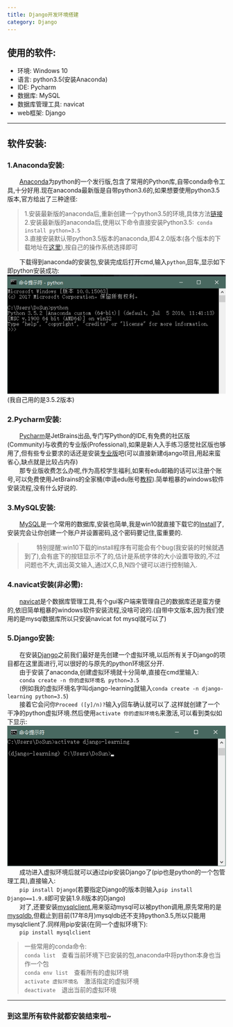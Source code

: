 ```yaml
---
title: Django开发环境搭建
category: Django
---
```

## 使用的软件:  
* 环境: Windows 10
* 语言: python3.5(安装Anaconda)
* IDE: Pycharm
* 数据库: MySQL
* 数据库管理工具: navicat
* web框架: Django

---  

## 软件安装:  

### 1.Anaconda安装:  

&emsp;&emsp;[Anaconda][ana]为python的一个发行版,包含了常用的Python库,自带conda命令工具,十分好用.现在anaconda最新版是自带python3.6的,如果想要使用python3.5版本,官方给出了三种途径:  

>1.安装最新版的anaconda后,重新创建一个python3.5的环境,具体方法[链接][py3env]  
>2.安装最新版的anaconda后,使用以下命令直接安装Python3.5:&ensp;`conda install python=3.5`  
>3.直接安装默认带python3.5版本的anaconda,即4.2.0版本(各个版本的下载地址在[这里][download_ana]),按自己的操作系统选择即可  

&emsp;&emsp;下载得到anaconda的安装包,安装完成后打开cmd,输入`python`,回车,显示如下即python安装成功:  
![python安装测试][img_1]  
(我自己用的是3.5.2版本)  

### 2.Pycharm安装:  

&emsp;&emsp;[Pycharm][pycharm]是JetBrains出品,专门写Python的IDE,有免费的社区版(Community)与收费的专业版(Professional),如果是新人入手练习感觉社区版也够用了,但有些专业要求的话还是安装[专业版][pro_ver]吧(可以直接新建django项目,用起来蛮省心,缺点就是比较占内存)  
&emsp;&emsp;那专业版收费怎么办呢,作为高校学生福利,如果有edu邮箱的话可以注册个账号,可以免费使用JetBrains的全家桶(申请edu账号[教程][edu]).简单粗暴的windows软件安装流程,没有什么好说的.

### 3.MySQL安装:  

&emsp;&emsp;[MySQL][mysql]是一个常用的数据库,安装也简单,我是win10就直接下载它的[Install][mysql_install]了,安装完会让你创建一个账户并设置密码,这个密码要记住,蛮重要的.  
>&emsp;&emsp;特别提醒:win10下载的install程序有可能会有个bug(我安装的时候就遇到了),会有底下的按钮显示不了的,估计是系统字体的大小设置导致的,不过问题也不大,调出英文输入,通过X,C,B,N四个键可以进行控制输入.  

### 4.navicat安装(非必需):  

&emsp;&emsp;[navicat][navicat]是个数据库管理工具,有个gui客户端来管理自己的数据库还是蛮方便的,依旧简单粗暴的windows软件安装流程,没啥可说的.(自带中文版本,因为我们使用的是mysql数据库所以只安装navicat fot mysql就可以了)  

### 5.Django安装:  

&emsp;&emsp;在安装[Django][django]之前我们最好是先创建一个虚拟环境,以后所有关于Django的项目都在这里面进行,可以很好的与原先的python环境区分开.  
&emsp;&emsp;由于安装了anaconda,创建虚拟环境就十分简单,直接在cmd里输入:  
&emsp;&emsp;`conda create -n 你的虚拟环境名 python=3.5`  
&emsp;&emsp;(例如我的虚拟环境名字叫django-learning就输入`conda create -n django-learning python=3.5`)  
&emsp;&emsp;接着它会问你`Proceed ([y]/n)?`输入y回车确认就可以了.这样就创建了一个干净的python虚拟环境.然后使用`activate 你的虚拟环境名`来激活,可以看到类似如下显示:  
![进入虚拟环境][img_2]  
&emsp;&emsp;成功进入虚拟环境后就可以通过pip安装Django了(pip也是python的一个包管理工具),直接输入:  
&emsp;&emsp;`pip install Django`(若要指定Django的版本则输入`pip install Django==1.9.8`即可安装1.9.8版本的Django)  
&emsp;&emsp;对了,还要安装[mysqlclient][mysqlclient],用来驱动mysql可以被python调用,原先常用的是[mysqldb][mysqldb],但截止到目前(17年8月)mysqldb还不支持python3.5,所以只能用mysqlclient了.同样用pip安装(在同一个虚拟环境下):  
&emsp;&emsp;`pip install mysqlclient`

>一些常用的conda命令:  
>`conda list`&emsp;查看当前环境下已安装的包,anaconda中将python本身也当作一个包  
>`conda env list`&emsp;查看所有的虚拟环境  
>`activate 虚拟环境名`&emsp;激活指定的虚拟环境  
>`deactivate`&emsp;退出当前的虚拟环境  

---
### 到这里所有软件就都安装结束啦~  


[ana]: https://www.continuum.io/downloads "anaconda官网"
[py3env]: https://conda.io/docs/py2or3.html "anaconda创建python环境"  
[download_ana]: https://repo.continuum.io/archive/ "anaconda各个版本下载地址"  
[pycharm]: https://www.jetbrains.com/pycharm/ "Pycharm官网"  
[pro_ver]: https://www.jetbrains.com/pycharm/download/#section=windows "Pycharm下载"
[edu]: null "有时间再写"
[mysql]: https://www.mysql.com/ "MySQL官网"
[navicat]: https://www.navicat.com/en/products/navicat-for-mysql "navicat"
[mysql_install]: https://dev.mysql.com/downloads/installer/ "MySQL Install"  
[mysqlclient]: https://pypi.python.org/pypi/mysqlclient "mysqlclient"  
[mysqldb]: http://mysql-python.sourceforge.net/MySQLdb.html "mysqldb"
[django]: https://www.djangoproject.com/ "django官网"  
  
[img_1]: /assets/article_img/2017-08-11/python_test.png "python测试截图"
[img_2]: /assets/article_img/2017-08-11/env.jpg "进入虚拟环境"
